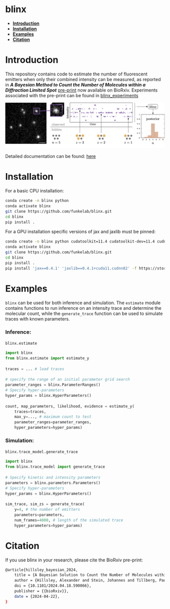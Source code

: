 # blinx

- **[Introduction](#introduction)**
- **[Installation](#installation)**
- **[Examples](#examples)**
- **[Citation](#citation)**


# Introduction
This repository contains code to estimate the number of fluorescent emitters
when only their combined intensity can be measured, as reported in 
***A Bayesian Method to Count 
the Number of Molecules within a Diffraction Limited Spot***
[pre-print](https://www.biorxiv.org/content/10.1101/2024.04.18.590066v2) now available on BioRxiv.
Experiments associated with the pre-print can be found in [blinx_experiments](https://github.com/funkelab/blinx_experiments)


<img src="imgs/overview_1.png" />

Detailed documentation can be found: [here](https://funkelab.github.io/blinx/)

# Installation
For a basic CPU installation:
```bash
conda create -n blinx python
conda activate blinx
git clone https://github.com/funkelab/blinx.git
cd blinx
pip install .
```

For a GPU installation specific versions of jax and jaxlib must be pinned: 
```bash
conda create -n blinx python cudatoolkit=11.4 cudatoolkit-dev=11.4 cudnn=8.2 -c conda-forge
conda activate blinx
git clone https://github.com/funkelab/blinx.git
cd blinx
pip install .
pip install 'jax==0.4.1' 'jaxlib==0.4.1+cuda11.cudnn82' -f https://storage.googleapis.com/jax-releases/jax_cuda_releases.html

```
# Examples
`blinx` can be used for both inference and simulation. The `estimate` module contains functions to run inference on an 
intensity trace and determine the molecular count, while the `generate_trace` function can be used to simulate traces 
with known parameters.
### Inference:

`blinx.estimate`
```python
import blinx
from blinx.estimate import estimate_y

traces = ... # load traces

# specify the range of an initial parameter grid search
parameter_ranges = blinx.ParameterRanges()
# Specify hyper-parameters
hyper_params = blinx.HyperParameters()

count, map_parameters, likelihood, evidence = estimate_y(
	traces=traces,
	max_y=..., # maximum count to test
	parameter_ranges=parameter_ranges,
	hyper_parameters=hyper_params)
```


### Simulation:

`blinx.trace_model.generate_trace`
```python
import blinx
from blinx.trace_model import generate_trace

# Specify kinetic and intensity parameters
parameters = blinx.parameters.Parameters()
# Specify hyper-parameters
hyper_params = blinx.HyperParameters()

sim_trace, sim_zs = generate_trace(
	y=4, # the number of emitters
	parameters=parameters,
	num_frames=4000, # length of the simulated trace
	hyper_parameters=hyper_params)

```

# Citation

If you use blinx in your research, please cite the BioRxiv pre-print:

```bash
@article{hillsley_bayesian_2024,
	title = {A Bayesian Solution to Count the Number of Molecules within a Diffraction Limited Spot},
	author = {Hillsley, Alexander and Stein, Johannes and Tillberg, Paul W. and Stern, David L. and Funke, Jan},
	doi = {10.1101/2024.04.18.590066},
	publisher = {{bioRxiv}},
	date = {2024-04-22},
}
```

